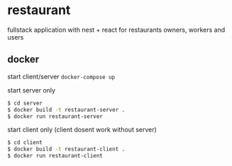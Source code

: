 # restaurant
fullstack application with nest + react for restaurants owners, workers and users


## docker

start client/server `docker-compose up`

start server only
```bash
$ cd server
$ docker build -t restaurant-server .
$ docker run restaurant-server
```

start client only (client dosent work without server)
```bash
$ cd client
$ docker build -t restaurant-client .
$ docker run restaurant-client
```
